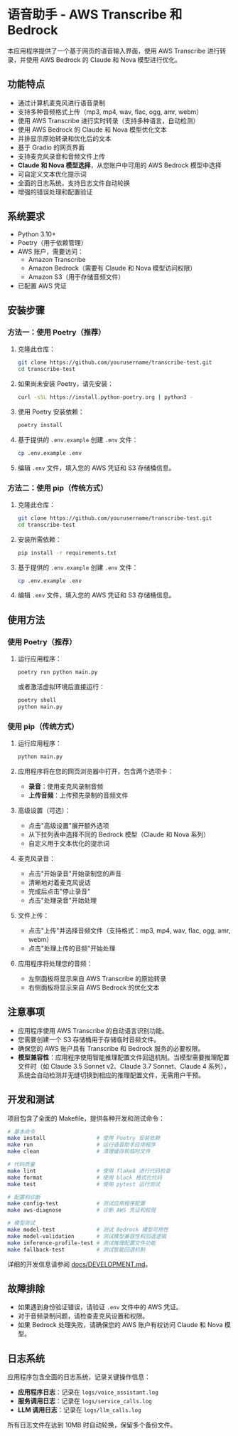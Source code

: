 # 语音助手 - AWS Transcribe 和 Bedrock

本应用程序提供了一个基于网页的语音输入界面，使用 AWS Transcribe 进行转录，并使用 AWS Bedrock 的 Claude 和 Nova 模型进行优化。

## 功能特点

- 通过计算机麦克风进行语音录制
- 支持多种音频格式上传（mp3, mp4, wav, flac, ogg, amr, webm）
- 使用 AWS Transcribe 进行实时转录（支持多种语言，自动检测）
- 使用 AWS Bedrock 的 Claude 和 Nova 模型优化文本
- 并排显示原始转录和优化后的文本
- 基于 Gradio 的网页界面
- 支持麦克风录音和音频文件上传
- **Claude 和 Nova 模型选择**，从您账户中可用的 AWS Bedrock 模型中选择
- 可自定义文本优化提示词
- 全面的日志系统，支持日志文件自动轮换
- 增强的错误处理和配置验证

## 系统要求

- Python 3.10+
- Poetry（用于依赖管理）
- AWS 账户，需要访问：
  - Amazon Transcribe
  - Amazon Bedrock（需要有 Claude 和 Nova 模型访问权限）
  - Amazon S3（用于存储音频文件）
- 已配置 AWS 凭证

## 安装步骤

### 方法一：使用 Poetry（推荐）

1. 克隆此仓库：
   ```bash
   git clone https://github.com/yourusername/transcribe-test.git
   cd transcribe-test
   ```

2. 如果尚未安装 Poetry，请先安装：
   ```bash
   curl -sSL https://install.python-poetry.org | python3 -
   ```

3. 使用 Poetry 安装依赖：
   ```bash
   poetry install
   ```

4. 基于提供的 `.env.example` 创建 `.env` 文件：
   ```bash
   cp .env.example .env
   ```

5. 编辑 `.env` 文件，填入您的 AWS 凭证和 S3 存储桶信息。

### 方法二：使用 pip（传统方式）

1. 克隆此仓库：
   ```bash
   git clone https://github.com/yourusername/transcribe-test.git
   cd transcribe-test
   ```

2. 安装所需依赖：
   ```bash
   pip install -r requirements.txt
   ```

3. 基于提供的 `.env.example` 创建 `.env` 文件：
   ```bash
   cp .env.example .env
   ```

4. 编辑 `.env` 文件，填入您的 AWS 凭证和 S3 存储桶信息。

## 使用方法

### 使用 Poetry（推荐）

1. 运行应用程序：
   ```bash
   poetry run python main.py
   ```
   
   或者激活虚拟环境后直接运行：
   ```bash
   poetry shell
   python main.py
   ```

### 使用 pip（传统方式）

1. 运行应用程序：
   ```bash
   python main.py
   ```

2. 应用程序将在您的网页浏览器中打开，包含两个选项卡：
   - **录音**：使用麦克风录制音频
   - **上传音频**：上传预先录制的音频文件

3. 高级设置（可选）：
   - 点击"高级设置"展开额外选项
   - 从下拉列表中选择不同的 Bedrock 模型（Claude 和 Nova 系列）
   - 自定义用于文本优化的提示词

4. 麦克风录音：
   - 点击"开始录音"开始录制您的声音
   - 清晰地对着麦克风说话
   - 完成后点击"停止录音"
   - 点击"处理录音"开始处理

5. 文件上传：
   - 点击"上传"并选择音频文件（支持格式：mp3, mp4, wav, flac, ogg, amr, webm）
   - 点击"处理上传的音频"开始处理

6. 应用程序将处理您的音频：
   - 左侧面板将显示来自 AWS Transcribe 的原始转录
   - 右侧面板将显示来自 AWS Bedrock 的优化文本

## 注意事项

- 应用程序使用 AWS Transcribe 的自动语言识别功能。
- 您需要创建一个 S3 存储桶用于存储临时音频文件。
- 确保您的 AWS 账户具有 Transcribe 和 Bedrock 服务的必要权限。
- **模型兼容性**：应用程序使用智能推理配置文件回退机制。当模型需要推理配置文件时（如 Claude 3.5 Sonnet v2、Claude 3.7 Sonnet、Claude 4 系列），系统会自动检测并无缝切换到相应的推理配置文件，无需用户干预。

## 开发和测试

项目包含了全面的 Makefile，提供各种开发和测试命令：

```bash
# 基本命令
make install                # 使用 Poetry 安装依赖
make run                    # 运行语音助手应用程序
make clean                  # 清理缓存和临时文件

# 代码质量
make lint                   # 使用 flake8 进行代码检查
make format                 # 使用 black 格式化代码
make test                   # 使用 pytest 运行测试

# 配置和诊断
make config-test            # 测试应用程序配置
make aws-diagnose           # 诊断 AWS 凭证和权限

# 模型测试
make model-test             # 测试 Bedrock 模型可用性
make model-validation       # 测试模型兼容性和回退逻辑
make inference-profile-test # 测试推理配置文件功能
make fallback-test          # 测试智能回退机制
```

详细的开发信息请参阅 [docs/DEVELOPMENT.md](docs/DEVELOPMENT.md)。

## 故障排除

- 如果遇到身份验证错误，请验证 `.env` 文件中的 AWS 凭证。
- 对于音频录制问题，请检查麦克风设置和权限。
- 如果 Bedrock 处理失败，请确保您的 AWS 账户有权访问 Claude 和 Nova 模型。

## 日志系统

应用程序包含全面的日志系统，记录关键操作信息：

- **应用程序日志**：记录在 `logs/voice_assistant.log`
- **服务调用日志**：记录在 `logs/service_calls.log`
- **LLM 调用日志**：记录在 `logs/llm_calls.log`

所有日志文件在达到 10MB 时自动轮换，保留多个备份文件。
